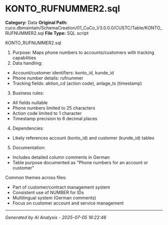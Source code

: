 # KONTO_RUFNUMMER2.sql

**Category:** Data
**Original Path:** cuco.dbmaintain/SchemaCreation/01_CuCo_V3.0.0.0/CUSTC/Table/KONTO_RUFNUMMER2.sql
**File Type:** SQL script

KONTO_RUFNUMMER2.sql
1. Purpose: Maps phone numbers to accounts/customers with tracking capabilities
2. Data handling:
- Account/customer identifiers: konto_id, kunde_id
- Phone number details: rufnummer
- Tracking fields: aktion_cd (action code), anlage_ts (timestamp)
3. Business rules:
- All fields nullable
- Phone numbers limited to 25 characters
- Action code limited to 1 character
- Timestamp precision to 6 decimal places
4. Dependencies:
- Likely references account (konto_id) and customer (kunde_id) tables
5. Documentation:
- Includes detailed column comments in German
- Table purpose documented as "Phone numbers for an account or customer"

Common themes across files:
- Part of customer/contract management system
- Consistent use of NUMBER for IDs
- Multilingual system (German comments)
- Focus on customer account and service management

---
*Generated by AI Analysis - 2025-07-05 16:22:46*
